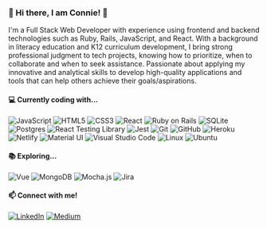 ### 👋 Hi there, I am Connie! 🙂

I'm a Full Stack Web Developer with experience using frontend and backend technologies such as Ruby, Rails, JavaScript, and React. With a background in literacy education and K12 curriculum development, I bring strong professional judgment to tech projects, knowing how to prioritize, when to collaborate and when to seek assistance. Passionate about applying my innovative and analytical skills to develop high-quality applications and tools that can help others achieve their goals/aspirations.

#### 💻 Currently coding with...

![JavaScript](https://img.shields.io/badge/JavaScript-F7DF1E?style=for-the-badge&logo=javascript&logoColor=black)
![HTML5](https://img.shields.io/badge/html5-%23E34F26.svg?style=for-the-badge&logo=html5&logoColor=white)
![CSS3](https://img.shields.io/badge/css3-%231572B6.svg?style=for-the-badge&logo=css3&logoColor=white)
![React](https://img.shields.io/badge/react-%2320232a.svg?style=for-the-badge&logo=react&logoColor=%2361DAFB)
![Ruby on Rails](https://img.shields.io/badge/Ruby_on_Rails-CC0000?style=for-the-badge&logo=ruby-on-rails&logoColor=white)
![SQLite](https://img.shields.io/badge/SQLite-07405E?style=for-the-badge&logo=sqlite&logoColor=white)
![Postgres](https://img.shields.io/badge/postgres-%23316192.svg?style=for-the-badge&logo=postgresql&logoColor=white)
![React Testing Library](https://img.shields.io/badge/testing%20library-323330?style=for-the-badge&logo=testing-library&logoColor=red)
![Jest](https://img.shields.io/badge/Jest-323330?style=for-the-badge&logo=Jest&logoColor=white)
![Git](https://img.shields.io/badge/git-%23F05033.svg?style=for-the-badge&logo=git&logoColor=white)
![GitHub](https://img.shields.io/badge/github-%23121011.svg?style=for-the-badge&logo=github&logoColor=white)
![Heroku](https://img.shields.io/badge/Heroku-430098?style=for-the-badge&logo=heroku&logoColor=white)
![Netlify](https://img.shields.io/badge/Netlify-00C7B7?style=for-the-badge&logo=netlify&logoColor=white)
![Material UI](https://img.shields.io/badge/materialui-%230081CB.svg?style=for-the-badge&logo=material-ui&logoColor=white)
![Visual Studio Code](https://img.shields.io/badge/VisualStudioCode-0078d7.svg?style=for-the-badge&logo=visual-studio-code&logoColor=white)
![Linux](https://img.shields.io/badge/Linux-FCC624?style=for-the-badge&logo=linux&logoColor=black)
![Ubuntu](https://img.shields.io/badge/Ubuntu-E95420?style=for-the-badge&logo=ubuntu&logoColor=white)

#### 📚 Exploring...

![Vue](https://img.shields.io/badge/Vue.js-35495E?style=for-the-badge&logo=vue.js&logoColor=4FC08D)
![MongoDB](https://img.shields.io/badge/MongoDB-4EA94B?style=for-the-badge&logo=mongodb&logoColor=white)
![Mocha.js](https://img.shields.io/badge/mocha.js-323330?style=for-the-badge&logo=mocha&logoColor=Brown)
![Jira](https://img.shields.io/badge/Jira-0052CC?style=for-the-badge&logo=Jira&logoColor=white)



#### 📫 Connect with me!

[![LinkedIn](https://img.shields.io/badge/linkedin-%230077B5.svg?style=for-the-badge&logo=linkedin&logoColor=white)](https://www.linkedin.com/in/conniepark2)
[![Medium](https://img.shields.io/badge/Medium-12100E?style=for-the-badge&logo=medium&logoColor=white)](https://medium.com/@conniedc1206/)





<!--
**conniedc1206/conniedc1206** is a ✨ _special_ ✨ repository because its `README.md` (this file) appears on your GitHub profile.

Here are some ideas to get you started:

- 🔭 I’m currently working on ...
- 🌱 I’m currently learning ...
- 👯 I’m looking to collaborate on ...
- 🤔 I’m looking for help with ...
- 💬 Ask me about ...
- 📫 How to reach me: ...
- 😄 Pronouns: ...
- ⚡ Fun fact: ...
-->
